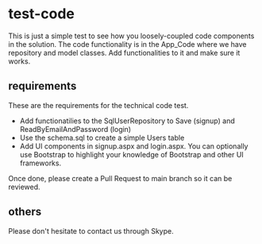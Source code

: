 # test-code

This is just a simple test to see how you loosely-coupled code components in the solution. The code functionality is in the App_Code where we have repository and model classes. Add functionalities to it and make sure it works.

## requirements

These are the requirements for the technical code test.

* Add functionatilies to the SqlUserRepository to Save (signup) and ReadByEmailAndPassword (login)
* Use the schema.sql to create a simple Users table
* Add UI components in signup.aspx and login.aspx. You can optionally use Bootstrap to highlight your knowledge of Bootstrap and other UI frameworks.

Once done, please create a Pull Request to main branch so it can be reviewed.

## others

Please don't hesitate to contact us through Skype.